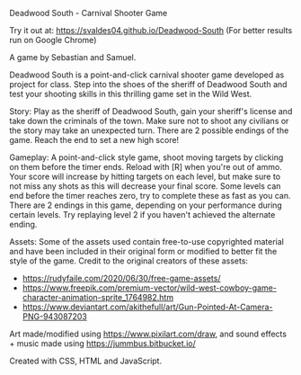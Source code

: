 Deadwood South - Carnival Shooter Game

Try it out at: https://svaldes04.github.io/Deadwood-South
(For better results run on Google Chrome)

A game by Sebastian and Samuel.

Deadwood South is a point-and-click carnival shooter game developed as project for class. Step into the shoes of the sheriff of Deadwood South and test your shooting skills in this thrilling game set in the Wild West.

Story: 
Play as the sheriff of Deadwood South, gain your sheriff's license and take down the criminals of the town. Make sure not to shoot any civilians or the story may take an unexpected turn. There are 2 possible endings of the game. Reach the end to set a new high score! 

Gameplay: 
A point-and-click style game, shoot moving targets by clicking on them before the timer ends. Reload with [R] when you're out of ammo. Your score will increase by hitting targets on each level, but make sure to not miss any shots as this will decrease your final score. Some levels can end before the timer reaches zero, try to complete these as fast as you can. There are 2 endings in this game, depending on your performance during certain levels. Try replaying level 2 if you haven't achieved the alternate ending.

Assets:
Some of the assets used contain free-to-use copyrighted material and have been included in their original form or modified to better fit the style of the game. Credit to the original creators of these assets:

- https://rudyfaile.com/2020/06/30/free-game-assets/
- https://www.freepik.com/premium-vector/wild-west-cowboy-game-character-animation-sprite_1764982.htm
- https://www.deviantart.com/akithefull/art/Gun-Pointed-At-Camera-PNG-943087203


Art made/modified using https://www.pixilart.com/draw, and sound effects + music made using https://jummbus.bitbucket.io/

Created with CSS, HTML and JavaScript.
